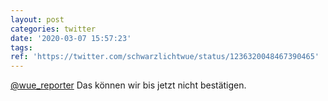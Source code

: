 ```yaml
---
layout: post
categories: twitter
date: '2020-03-07 15:57:23'
tags: 
ref: 'https://twitter.com/schwarzlichtwue/status/1236320048467390465'
---
```

[@wue_reporter](https://twitter.com/wue_reporter) Das können wir bis jetzt nicht bestätigen.